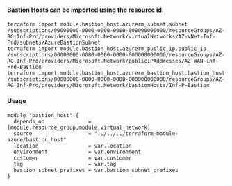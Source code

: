 #### Bastion Hosts can be imported using the resource id.
    terraform import module.bastion_host.azurerm_subnet.subnet /subscriptions/00000000-0000-0000-0000-000000000000/resourceGroups/AZ-RG-Inf-Prd/providers/Microsoft.Network/virtualNetworks/AZ-VNet-Inf-Prd/subnets/AzureBastionSubnet
    terraform import module.bastion_host.azurerm_public_ip.public_ip /subscriptions/00000000-0000-0000-0000-000000000000/resourceGroups/AZ-RG-Inf-Prd/providers/Microsoft.Network/publicIPAddresses/AZ-WAN-Inf-Prd-Bastion
    terraform import module.bastion_host.azurerm_bastion_host.bastion_host /subscriptions/00000000-0000-0000-0000-000000000000/resourceGroups/AZ-RG-Inf-Prd/providers/Microsoft.Network/bastionHosts/Inf-P-Bastion

#### Usage
```hcl
module "bastion_host" {
  depends_on              = [module.resource_group,module.virtual_network]
  source                  = "../../../terraform-module-azure/bastion_host"
  location                = var.location
  environment             = var.environment
  customer                = var.customer
  tag                     = var.tag
  bastion_subnet_prefixes = var.bastion_subnet_prefixes
}
```